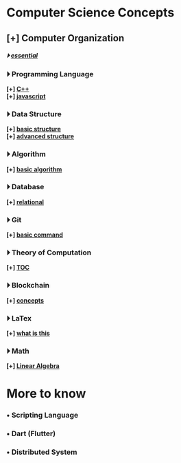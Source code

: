 
# Computer Science Concepts


## [+] Computer Organization 
##### &#x23f5; [essential](./fundamental/Computer_Organization.md)

### &#x23f5; Programming Language
**[+] [C++](./programming_language/conceptC++.md)** <br>
**[+] [javascript](./programming_language/JS)**

### &#x23f5; Data Structure 
**[+] [basic structure](./data_structure/dataStructureBasic.md)** <br>
**[+] [advanced structure](./data_structure/dataStructureAdvanced.md)**

### &#x23f5; Algorithm 
**[+] [basic algorithm](./algorithm)**

### &#x23f5; Database 
**[+] [relational](./database/relationalDatabase.md)**

### &#x23f5; Git 
**[+] [basic command](./fundamental/Git.md)**

### &#x23f5; Theory of Computation 
**[+] [TOC](./fundamental/TOC.md)**

### &#x23f5; Blockchain 
**[+] [concepts](./blockchain/blockchain-concept.md)**

### &#x23f5; LaTex 
**[+] [what is this](./LaTex/LaTex.md)**

### &#x23f5; Math
**[+] [Linear Algebra](./Math/linearAlgebra.md)**



# More to know

### • Scripting Language

### • Dart (Flutter)

### • Distributed System
